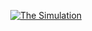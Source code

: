 <p align="center"><a href="#" target="_blank" rel="noopener noreferrer"><img src="https://media.tenor.com/uyqwUbSR-cEAAAAC/the-matrix-has-you-the-matrix.gif" alt="The Simulation"></a></p>
